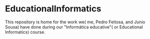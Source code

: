 # EducationalInformatics
This repository is home for the work we( me, Pedro Feitosa, and Junio Sousa) have done during our "Informática educative"( or Educational Informatics) course.  
